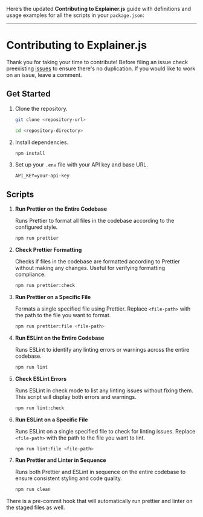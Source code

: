 Here’s the updated **Contributing to Explainer.js** guide with definitions and usage examples for all the scripts in your `package.json`:

---

# Contributing to Explainer.js

Thank you for taking your time to contribute! Before filing an issue check preexisting [issues](https://github.com/aamfahim/explainer.js/issues) to ensure there's no duplication. If you would like to work on an issue, leave a comment.

## Get Started

1. Clone the repository.

   ```bash
   git clone <repository-url>
   ```

   ```bash
   cd <repository-directory>
   ```

2. Install dependencies.

   ```bash
   npm install
   ```

3. Set up your `.env` file with your API key and base URL.

   ```.env
   API_KEY=your-api-key
   ```

## Scripts

1. **Run Prettier on the Entire Codebase**

    Runs Prettier to format all files in the codebase according to the configured style.

    ```bash
    npm run prettier
    ```

2. **Check Prettier Formatting**

    Checks if files in the codebase are formatted according to Prettier without making any changes. Useful for verifying formatting compliance.

    ```bash
    npm run prettier:check
    ```

3. **Run Prettier on a Specific File**

    Formats a single specified file using Prettier. Replace `<file-path>` with the path to the file you want to format.

    ```bash
    npm run prettier:file <file-path>
    ```

4. **Run ESLint on the Entire Codebase**

    Runs ESLint to identify any linting errors or warnings across the entire codebase.

    ```bash
    npm run lint
    ```

5. **Check ESLint Errors**

    Runs ESLint in check mode to list any linting issues without fixing them. This script will display both errors and warnings.

    ```bash
    npm run lint:check
    ```

6. **Run ESLint on a Specific File**

    Runs ESLint on a single specified file to check for linting issues. Replace `<file-path>` with the path to the file you want to lint.

    ```bash
    npm run lint:file <file-path>
    ```

7. **Run Prettier and Linter in Sequence**

    Runs both Prettier and ESLint in sequence on the entire codebase to ensure consistent styling and code quality.

    ```bash
    npm run clean
    ```

There is a pre-commit hook that will automatically run prettier and linter on the staged files as well.
